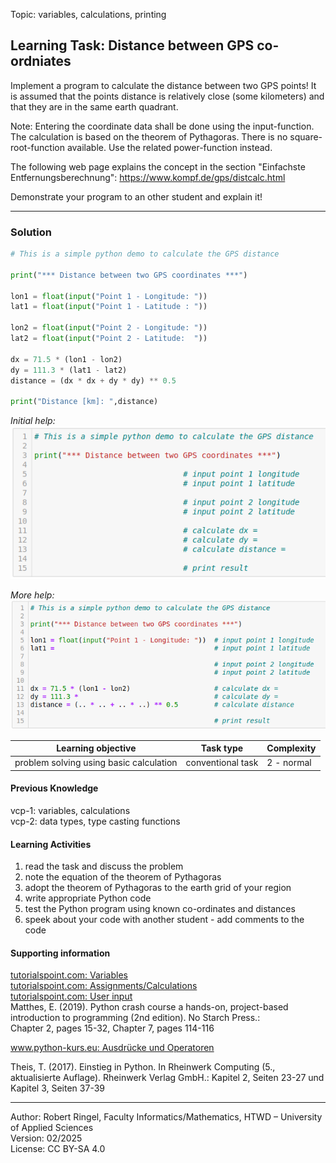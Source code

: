 Topic: variables, calculations, printing

## Learning Task: Distance between GPS co-ordniates

Implement a program to calculate the distance between two GPS points! It is assumed that the points distance is relatively close (some kilometers) and that they are in the same earth quadrant.

Note: Entering the coordinate data shall be done using the input-function. The calculation is based on the theorem of Pythagoras. There is no square-root-function available. Use the related power-function instead.

The following web page explains the concept in the section "Einfachste Entfernungsberechnung": https://www.kompf.de/gps/distcalc.html

Demonstrate your program to an other student and explain it!

---------------------------------------

### Solution

``` python
# This is a simple python demo to calculate the GPS distance 

print("*** Distance between two GPS coordinates ***")

lon1 = float(input("Point 1 - Longitude: "))
lat1 = float(input("Point 1 - Latitude : "))

lon2 = float(input("Point 2 - Longitude: "))
lat2 = float(input("Point 2 - Latitude:  "))

dx = 71.5 * (lon1 - lon2)
dy = 111.3 * (lat1 - lat2)
distance = (dx * dx + dy * dy) ** 0.5

print("Distance [km]: ",distance)
```

*Initial help:*  
![initial help](GPSDistCaluculation_H1.png)

*More help:*  
![more help](GPSDistCaluculation_H2.png)

| **Learning objective**                         | **Task type**   | **Complexity** |
| ---------------------------------------------- | --------------- | -------------- |
| problem solving using basic calculation        | conventional task | 2 - normal     |  

#### Previous Knowledge

vcp-1: variables, calculations  
vcp-2: data types, type casting functions  
 
#### Learning Activities

1) read the task and discuss the problem 
2) note the equation of the theorem of Pythagoras
3) adopt the theorem of Pythagoras to the earth grid of your region
4) write appropriate Python code
5) test the Python program using known co-ordinates and distances
6) speek about your code with another student - add comments to the code

#### Supporting information
[tutorialspoint.com: Variables](https://www.tutorialspoint.com/python/python_data_types.htm)  
[tutorialspoint.com: Assignments/Calculations](https://www.tutorialspoint.com/python/python_assignment_operators.htm)  
[tutorialspoint.com: User input](https://www.tutorialspoint.com/python/python_user_input.htm)  
Matthes, E. (2019). Python crash course a hands-on, project-based introduction to programming (2nd edition). No Starch Press.:  
Chapter 2, pages 15-32, Chapter 7, pages 114-116  

[www.python-kurs.eu: Ausdrücke und Operatoren](https://www.python-kurs.eu/python3_operatoren.php)

Theis, T. (2017). Einstieg in Python. In Rheinwerk Computing (5., aktualisierte Auflage). Rheinwerk Verlag GmbH.:
Kapitel 2, Seiten 23-27 und Kapitel 3, Seiten 37-39

---------------------------------------

Author: Robert Ringel, Faculty Informatics/Mathematics, HTWD – University of Applied Sciences  
Version: 02/2025  
License: CC BY-SA 4.0
